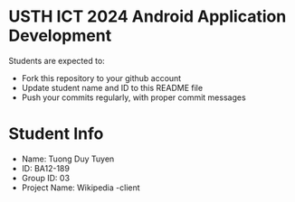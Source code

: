 USTH ICT 2024 Android Application Development
=====================================================

Students are expected to:

* Fork this repository to your github account
* Update student name and ID to this README file
* Push your commits regularly, with proper commit messages

Student Info
=======================

* Name: Tuong Duy Tuyen
* ID: BA12-189
* Group ID: 03
* Project Name: Wikipedia -client
